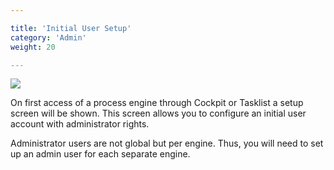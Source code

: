 ```yaml
---

title: 'Initial User Setup'
category: 'Admin'
weight: 20

---
```


<div class="row">
  <div class="col-xs-6 col-sm-6 col-md-3">
    <img data-img-thumb src="ref:asset:/assets/img/implementation-admin/admin-initial-user-setup.png" />
  </div>
  <div class="col-xs-6 col-sm-6 col-md-9">
    <p>On first access of a process engine through Cockpit or Tasklist a setup screen will be shown. This screen allows you to configure an initial user account with administrator rights.</p> 
    <p>Administrator users are not global but per engine. Thus, you will need to set up an admin user for each separate engine.</p>
  </div> 
</div>